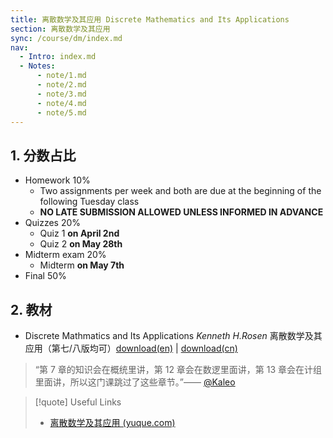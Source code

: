 ```yaml
---
title: 离散数学及其应用 Discrete Mathematics and Its Applications
section: 离散数学及其应用
sync: /course/dm/index.md
nav:
  - Intro: index.md
  - Notes:
      - note/1.md
      - note/2.md
      - note/3.md
      - note/4.md
      - note/5.md
---
```


## 1. 分数占比

- Homework 10%
  - Two assignments per week and both are due at the beginning of the following Tuesday class
  - **NO LATE SUBMISSION ALLOWED UNLESS INFORMED IN ADVANCE**
- Quizzes 20%
  - Quiz 1 **on April 2nd**
  - Quiz 2 **on May 28th**
- Midterm exam 20%
  - Midterm **on May 7th**
- Final 50%

## 2. 教材

- Discrete Mathmatics and Its Applications _Kenneth H.Rosen_ 离散数学及其应用（第七/八版均可）[download(en)](https://pan.memset0.cn/Share/Textbooks/Discrete%20Mathematics%20and%20Its%20Applications,%20Eighth%20Edition%20-%20Kenneth%20Rosen.pdf) | [download(cn)](https://pan.memset0.cn/Share/Textbooks/%E7%A6%BB%E6%95%A3%E6%95%B0%E5%AD%A6%E5%8F%8A%E5%85%B6%E5%BA%94%E7%94%A8%EF%BC%88%E5%8E%9F%E4%B9%A6%E7%AC%AC%E5%85%AB%E7%89%88%EF%BC%89%20-%20Kenneth%20Rosen%20-%20%E6%9C%BA%E6%A2%B0%E5%B7%A5%E4%B8%9A%E5%87%BA%E7%89%88%E7%A4%BE.pdf)

> “第 7 章的知识会在概统里讲，第 12 章会在数逻里面讲，第 13 章会在计组里面讲，所以这门课跳过了这些章节。”—— [@Kaleo](https://www.yuque.com/linguisty/zju_courses/discrete)

> [!quote] Useful Links
>
> - [离散数学及其应用 (yuque.com)](https://www.yuque.com/linguisty/zju_courses/discrete)
